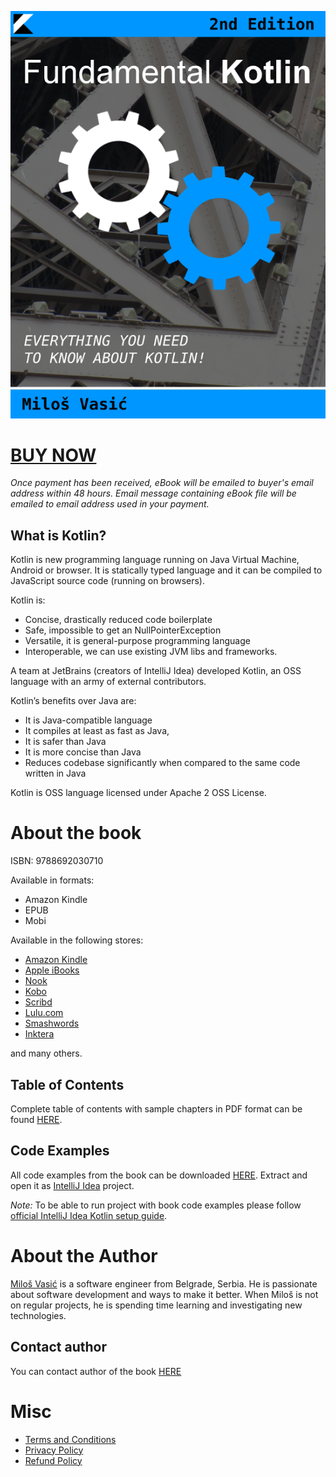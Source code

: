 ![](images/cover.png)

# [BUY NOW](https://www.smashwords.com/books/byseries/35624)

*Once payment has been received, eBook will be emailed to buyer's email address within 48 hours.
Email message containing eBook file will be emailed to email address used in your payment.*

## What is Kotlin?

Kotlin is new programming language running on Java Virtual Machine, Android or browser. It is statically typed language and it can be compiled to JavaScript source code (running on browsers).

Kotlin is:

- Concise, drastically reduced code boilerplate
- Safe, impossible to get an NullPointerException
- Versatile, it is general-purpose programming language
- Interoperable, we can use existing JVM libs and frameworks.

A team at JetBrains (creators of IntelliJ Idea) developed Kotlin, an OSS language with an army of external contributors.

Kotlin’s benefits over Java are:

- It is Java-compatible language
- It compiles at least as fast as Java,
- It is safer than Java
- It is more concise than Java
- Reduces codebase significantly when compared to the same code written in Java

Kotlin is OSS language licensed under Apache 2 OSS License.

# About the book

ISBN: 9788692030710

Available in formats:

- Amazon Kindle
- EPUB
- Mobi

Available in the following stores:

- [Amazon Kindle](https://www.amazon.com/Fundamental-Kotlin-2nd-Everything-About-ebook/dp/B07G4DLKBC)
- [Apple iBooks](https://itunes.apple.com/us/book/fundamental-kotlin-2nd-edition/id1416931771)
- [Nook](https://www.barnesandnoble.com/w/fundamental-kotlin-2nd-edition-milos-vasic/1129181809?ean=9788692030710)
- [Kobo](https://www.kobo.com/ww/en/ebook/fundamental-kotlin-2nd-edition-everything-you-need-to-know-about-kotlin)
- [Scribd](https://www.scribd.com/book/385338804/Fundamental-Kotlin-Second-Edition)
- [Lulu.com](http://www.lulu.com/shop/milo%C5%A1-vasi%C4%87/fundamental-kotlin-2nd-edition-everything-you-need-to-know-about-kotlin/ebook/product-23732495.html)
- [Smashwords](https://www.smashwords.com/books/view/885596)
- [Inktera](https://www.smashwords.com/books/byseries/35624)

and many others.

## Table of Contents

Complete table of contents with sample chapters in PDF format can be found 
[HERE](pages/contents.md).

## Code Examples

All code examples from the book can be downloaded [HERE](https://github.com/milos85vasic/Fundamental-Kotlin/releases/tag/second_edition_rev_1). 
Extract and open it as [IntelliJ Idea](https://www.jetbrains.com/idea/) project.

*Note:* To be able to run project with book code examples please follow 
[official IntelliJ Idea Kotlin setup guide](https://kotlinlang.org/docs/tutorials/getting-started.html).

# About the Author

[Miloš Vasić](https://github.com/milos85vasic) is a software engineer from Belgrade, Serbia. He is passionate about software development and ways to make it better. When Miloš is not on regular projects, he is spending time learning and investigating new technologies.

## Contact author

You can contact author of the book [HERE](mailto:milos85vasic@gmail.com)

# Misc

- [Terms and Conditions](pages/terms.md) 
- [Privacy Policy](pages/privacy.md)
- [Refund Policy](pages/refund.md) 

